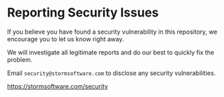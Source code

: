 # Reporting Security Issues

If you believe you have found a security vulnerability in this repository, we encourage you to let us know right away.

We will investigate all legitimate reports and do our best to quickly fix the problem.

Email `security@stormsoftware.com` to disclose any security vulnerabilities.

<https://stormsoftware.com/security>
